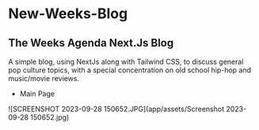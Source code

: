 # New-Weeks-Blog
## The Weeks Agenda Next.Js Blog

A simple blog, using NextJs along with Tailwind CSS, to discuss general pop culture topics, with a special concentration on old school hip-hop and music/movie reviews.

* Main Page

![SCREENSHOT 2023-09-28 150652.JPG](app/assets/Screenshot 2023-09-28 150652.jpg)

